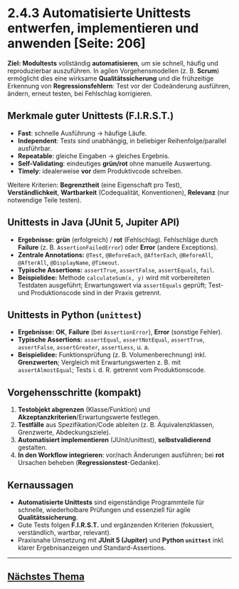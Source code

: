 # 2.4.3 Automatisierte Unittests entwerfen, implementieren und anwenden [Seite: 206]

**Ziel:** **Modultests** vollständig **automatisieren**, um sie schnell, häufig und reproduzierbar auszuführen. In agilen Vorgehensmodellen (z. B. **Scrum**) ermöglicht dies eine wirksame **Qualitätssicherung** und die frühzeitige Erkennung von **Regressionsfehlern**: Test vor der Codeänderung ausführen, ändern, erneut testen, bei Fehlschlag korrigieren. 

## Merkmale guter Unittests (F.I.R.S.T.)

* **Fast**: schnelle Ausführung → häufige Läufe.
* **Independent**: Tests sind unabhängig, in beliebiger Reihenfolge/parallel ausführbar.
* **Repeatable**: gleiche Eingaben → gleiches Ergebnis.
* **Self-Validating**: eindeutiges **grün/rot** ohne manuelle Auswertung.
* **Timely**: idealerweise **vor** dem Produktivcode schreiben.


Weitere Kriterien: **Begrenztheit** (eine Eigenschaft pro Test), **Verständlichkeit**, **Wartbarkeit** (Codequalität, Konventionen), **Relevanz** (nur notwendige Teile testen).

## Unittests in Java (JUnit 5, Jupiter API)

* **Ergebnisse:** **grün** (erfolgreich) / **rot** (Fehlschlag). Fehlschläge durch **Failure** (z. B. `AssertionFailedError`) oder **Error** (andere Exceptions). 
* **Zentrale Annotations:** `@Test`, `@BeforeEach`, `@AfterEach`, `@BeforeAll`, `@AfterAll`, `@DisplayName`, `@Timeout`.
* **Typische Assertions:** `assertTrue`, `assertFalse`, `assertEquals`, `fail`.
* **Beispielidee:** Methode `calculateSum(x, y)` wird mit vorbereiteten Testdaten ausgeführt; Erwartungswert via `assertEquals` geprüft; Test- und Produktionscode sind in der Praxis getrennt.

## Unittests in Python (`unittest`)

* **Ergebnisse:** **OK**, **Failure** (bei `AssertionError`), **Error** (sonstige Fehler).
* **Typische Assertions:** `assertEqual`, `assertNotEqual`, `assertTrue`, `assertFalse`, `assertGreater`, `assertLess`, u. a.
* **Beispielidee:** Funktionsprüfung (z. B. Volumenberechnung) inkl. **Grenzwerten**; Vergleich mit Erwartungswerten z. B. mit `assertAlmostEqual`; Tests i. d. R. getrennt vom Produktionscode. 

## Vorgehensschritte (kompakt)

1. **Testobjekt abgrenzen** (Klasse/Funktion) und **Akzeptanzkriterien**/Erwartungswerte festlegen. 
2. **Testfälle** aus Spezifikation/Code ableiten (z. B. Äquivalenzklassen, Grenzwerte, Abdeckungsziele).
3. **Automatisiert implementieren** (JUnit/unittest), **selbstvalidierend** gestalten.
4. **In den Workflow integrieren**: vor/nach Änderungen ausführen; bei **rot** Ursachen beheben (**Regressionstest**-Gedanke). 

## Kernaussagen

* **Automatisierte Unittests** sind eigenständige Programmteile für schnelle, wiederholbare Prüfungen und essenziell für agile **Qualitätssicherung**. 
* Gute Tests folgen **F.I.R.S.T.** und ergänzenden Kriterien (fokussiert, verständlich, wartbar, relevant). 
* Praxisnahe Umsetzung mit **JUnit 5 (Jupiter)** und **Python `unittest`** inkl. klarer Ergebnisanzeigen und Standard-Assertions.

---

## [Nächstes Thema](../2.5_Softwarekomponenten_und_deren_Schnittstellen_dokumentieren.md)